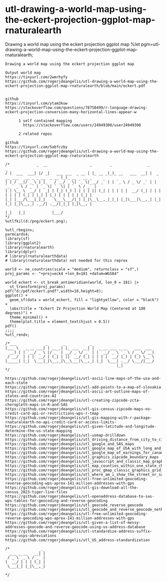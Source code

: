 # utl-drawing-a-world-map-using-the-eckert-projection-ggplot-map-rnaturalearth
Drawing a world map using the eckert projection ggplot map
    %let pgm=utl-drawing-a-world-map-using-the-eckert-projection-ggplot-map-rnaturalearth;

    Drawing a world map using the eckert projection ggplot map

    Output world map
    https://tinyurl.com/2wmrhyfy
    https://github.com/rogerjdeangelis/utl-drawing-a-world-map-using-the-eckert-projection-ggplot-map-rnaturalearth/blob/main/eckert.pdf


    github
    https://tinyurl.com/ytam3kuw
    https://stackoverflow.com/questions/78750499/r-language-drawing-eckert-projection-conversion-many-horizontal-lines-appear-w

          1 self contained mapping
            https://stackoverflow.com/users/24949300/user24949300

          2 related repos

    github
    https://tinyurl.com/5abfczby
    https://github.com/rogerjdeangelis/utl-drawing-a-world-map-using-the-eckert-projection-ggplot-map-rnaturalearth

    /*            _  __                   _        _                _                               _
    / |  ___  ___| |/ _|   ___ ___  _ __ | |_ __ _(_)_ __   ___  __| |  _ __ ___   __ _ _ __  _ __ (_)_ __   __ _
    | | / __|/ _ \ | |_   / __/ _ \| `_ \| __/ _` | | `_ \ / _ \/ _` | | `_ ` _ \ / _` | `_ \| `_ \| | `_ \ / _` |
    | | \__ \  __/ |  _| | (_| (_) | | | | || (_| | | | | |  __/ (_| | | | | | | | (_| | |_) | |_) | | | | | (_| |
    |_| |___/\___|_|_|    \___\___/|_| |_|\__\__,_|_|_| |_|\___|\__,_| |_| |_| |_|\__,_| .__/| .__/|_|_| |_|\__, |
                                                                                       |_|   |_|            |___/
    */
    %utlfkil(d:/png/eckert.png);

    %utl_rbeginx;
    parmcards4;
    library(sf)
    library(ggplot2)
    library(rnaturalearth)
    library(dplyr)
    # library(rnaturalearthdata)
    # library(rnaturalearthdata) not needed for this reprex

    world <- ne_countries(scale = "medium", returnclass = "sf",)
    proj_params <- "+proj=eck4 +lon_0=181 +datum=WGS84"

    world_eckert <- st_break_antimeridian(world, lon_0 = 181) |>
      st_transform(proj_params)
    pdf("d:/pdf/eckert.pndf",width=10,height=8);
    ggplot() +
      geom_sf(data = world_eckert, fill = "lightyellow", color = "black") +
      labs(title = "Eckert IV Projection World Map (Centered at 180 degrees)") +
      theme_minimal() +
      theme(plot.title = element_text(hjust = 0.5))
    pdf()
    ;;;;
    %utl_rendx;

    /*___             _       _           _
    |___ \   _ __ ___| | __ _| |_ ___  __| |  _ __ ___ _ __   ___  ___
      __) | | `__/ _ \ |/ _` | __/ _ \/ _` | | `__/ _ \ `_ \ / _ \/ __|
     / __/  | | |  __/ | (_| | ||  __/ (_| | | | |  __/ |_) | (_) \__ \
    |_____| |_|  \___|_|\__,_|\__\___|\__,_| |_|  \___| .__/ \___/|___/
                                                      |_|
    */

    https://github.com/rogerjdeangelis/utl-ascii-line-maps-of-the-usa-and-each-state
    https://github.com/rogerjdeangelis/utl-add-points-to-a-map-of-slovakia
    https://github.com/rogerjdeangelis/utl-ascii-art-outline-maps-of-states-and-countries-AI
    https://github.com/rogerjdeangelis/utl-creating-zipcode-zcta-choropleth-maps-in-R-and-SAS
    https://github.com/rogerjdeangelis/utl-gis-census-zipcode-maps-no-credit-card-api-or-restrictions-wps-r-tmap
    https://github.com/rogerjdeangelis/utl-gis-mapping-with-r-package-rnaturalearth-no-api-credit-card-or-access-limits-
    https://github.com/rogerjdeangelis/utl-given-latitude-and-longitude-determine-the-us-state-mapping
    https://github.com/rogerjdeangelis/utl-usmap-drilldown
    https://github.com/rogerjdeangelis/utl_driving_distance_from_city_to_city_using_google_maps
    https://github.com/rogerjdeangelis/utl_google_and_SAS_maps
    https://github.com/rogerjdeangelis/utl_google_map_of_USA_with_long_and_lat_and_earnings
    https://github.com/rogerjdeangelis/utl_google_map_of_earnings_for_canada_cities
    https://github.com/rogerjdeangelis/utl_graphics_zipcode_boundary_maps
    https://github.com/rogerjdeangelis/utl_javascript_and_classic_map_graphics_with_mouseovers_and_multiple_drilldowns
    https://github.com/rogerjdeangelis/utl_map_counties_within_one_state_choropleth_map
    https://github.com/rogerjdeangelis/utl_proc_gmap_classic_graphics_grid_containing_four_states
    https://github.com/rogerjdeangelis/utl_where_am_i_show_the_street_or_satelite_map
    https://github.com/rogerjdeangelis/utl-free-unlimited-geocoding-reverse-geocoding-wps-aprox-I41-million-addresses-with-gps
    https://github.com/rogerjdeangelis/utl-gis-download-all-the-census_2023-tiger-line-files
    https://github.com/rogerjdeangelis/utl-openaddress-database-to-sas-wps-tables-for-geocoding-and-reverse-geocoding
    https://github.com/rogerjdeangelis/utl_geocode_reverse_geocode
    https://github.com/rogerjdeangelis/utl_geocode_and_reverse_geocode_netherland_addresses_and_latitudes_longitudes
    https://github.com/rogerjdeangelis/utl-free-unlimited-geocoding-reverse-geocoding-wps-aprox-I41-million-addresses-with-gps
    https://github.com/rogerjdeangelis/utl-given-a-list-of-messy-addresses-geocode-and-reverse-geocode-using-us-address-database
    https://github.com/rogerjdeangelis/utl-standardize-address-suffix-using-usps-abreviations
    https://github.com/rogerjdeangelis/utl_US_address-standardization

    /*              _
      ___ _ __   __| |
     / _ \ `_ \ / _` |
    |  __/ | | | (_| |
     \___|_| |_|\__,_|

    */


